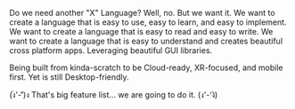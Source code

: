 Do we need another "X" Language? Well, no. But we want it. We want to create a language that is easy to use, easy to learn, and easy to implement. We want to create a language that is easy to read and easy to write. We want to create a language that is easy to understand and creates beautiful cross platform apps. Leveraging beautiful GUI libraries.

Being built from kinda-scratch to be Cloud-ready, XR-focused, and mobile first. Yet is still Desktop-friendly.

(ง︡'-'︠)ง That's big feature list... we are going to do it. (ง'-'︡ง)